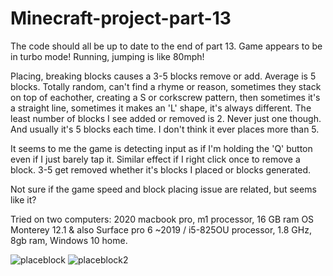 # Minecraft-project-part-13
The code should all be up to date to the end of part 13.
Game appears to be in turbo mode! Running, jumping is like 80mph!

Placing, breaking blocks causes a 3-5 blocks remove or add. Average is 5 blocks. Totally random, can't find a rhyme or reason, sometimes they stack on top of eachother, creating a S or corkscrew pattern, then sometimes it's a straight line, sometimes it makes an 'L' shape, it's always different. The least number of blocks I see added or removed is 2. Never just one though. And usually it's 5 blocks each time. I don't think it ever places more than 5.

It seems to me the game is detecting input as if I'm holding the 'Q' button even if I just barely tap it. Similar effect if I right click once to remove a block. 3-5 get removed whether it's blocks I placed or blocks generated.

Not sure if the game speed and block placing issue are related, but seems like it?

Tried on two computers: 2020 macbook pro, m1 processor, 16 GB ram OS Monterey 12.1 & also
Surface pro 6 ~2019 / i5-825OU processor, 1.8 GHz, 8gb ram, Windows 10 home.

![placeblock](https://user-images.githubusercontent.com/34558649/216700193-a2367046-6bfb-45eb-910b-43e32e3b1f9a.JPG)
![placeblock2](https://user-images.githubusercontent.com/34558649/216700210-caba1108-2f26-475e-9925-03ef397b285c.JPG)
